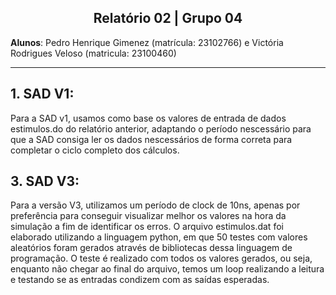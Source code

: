 <div style="text-align: center;">
  <h2>Relatório 02 | Grupo 04</h2>
</div>

**Alunos**: Pedro Henrique Gimenez (matrícula: 23102766) e Victória Rodrigues Veloso (matricula: 23100460)

---




## 1. SAD V1:

Para a SAD v1, usamos como base os valores de entrada de dados estimulos.do do relatório anterior, adaptando o período nescessário para que a SAD consiga ler os dados nescessários de forma correta para completar o ciclo completo dos cálculos. 

## 3. SAD V3:

Para a versão V3, utilizamos um período de clock de 10ns, apenas por preferência para conseguir visualizar melhor os valores na hora da simulação a fim de identificar os erros. O arquivo estimulos.dat foi elaborado utilizando a linguagem python, em que 50 testes com valores aleatórios foram gerados através de bibliotecas dessa linguagem de programação. O teste é realizado com todos os valores gerados, ou seja, enquanto não chegar ao final do arquivo, temos um loop realizando a leitura e testando se as entradas condizem com as saídas esperadas.



